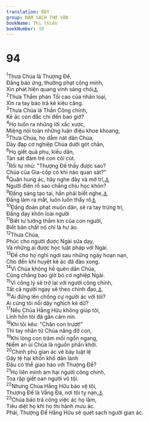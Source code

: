```yaml
---
translation: BDY
group: NĂM SÁCH THƠ VĂN
bookName: Thi thiên 
bookNumber: 19
---
```


<div class="title"><h1>94</h1></div>
<span class="verse thi_94_1"><sup>1</sup>Thưa Chúa là Thượng Đế,<br/>Đấng báo ứng, thưởng phạt công minh,<br/>Xin phát hiện quang vinh sáng chói<a href="#" data-toggle="tooltip" data-placement="bottom" title="Ctd xin bày tỏ chính mình Ngài">⚓</a> <br/></span>
<span class="verse thi_94_2"><sup>2</sup>Thưa Thẩm phán Tối cao của nhân loại, <br/>Xin ra tay báo trả kẻ kiêu căng.<br/></span>
<span class="verse thi_94_3"><sup>3</sup>Thưa Chúa là Thần Công chính,<br/>Kẻ ác còn đắc chí đến bao giờ?<br/></span>
<span class="verse thi_94_4"><sup>4</sup>Họ tuôn ra những lời xấc xược,<br/>Miệng nói toàn những luận điệu khoe khoang,<br/></span>
<span class="verse thi_94_5"><sup>5</sup>Thưa Chúa, họ dẫm nát dân Chúa,<br/>Dày đạp cơ nghiệp Chúa dưới gót chân,<br/> </span>
<span class="verse thi_94_6"><sup>6</sup>Họ giết quả phụ, kiều dân,<br/>Tàn sát đám trẻ con côi cút.<br/></span>
<span class="verse thi_94_7"><sup>7</sup>Rồi tự nhủ: &#34;Thượng Đế thấy được sao? <br/>Chúa của Gia-cốp có khi nào quan sát?&#34;<br/> </span>
<span class="verse thi_94_8"><sup>8</sup>Quân hung ác, hãy nghe đây và mở trí,<a href="#" data-toggle="tooltip" data-placement="bottom" title="Ctd hãy hiểu biết">⚓</a> <br/>Người điên rồ sao chẳng chịu học khỏn? <br/></span>
<span class="verse thi_94_9"><sup>9</sup>Đấng sáng tạo tai, hẳn phái biết nghe,<a href="#" data-toggle="tooltip" data-placement="bottom" title="Ctd không nghe sao?">⚓</a><br/>Đấng làm ra mắt, luôn luôn thấy rõ<a href="#" data-toggle="tooltip" data-placement="bottom" title="Ctd không thấy sao?">⚓</a><br/></span>
<span class="verse thi_94_10"><sup>10</sup>Đấng đoán phạt muỏn dân, sẽ ra tay trừng trị,<br/>Đấng dạy khôn loài người<br/></span>
<span class="verse thi_94_11"><sup>11</sup>Biết tư tưởng thầm kín của con người,<br/>Biết bản chất nó chỉ là hư ảo.<br/></span>
<span class="verse thi_94_12"><sup>12</sup>Thưa Chúa,<br/>Phúc cho người được Ngài sửa dạy,<br/>Và những ai được học luật pháp với Ngài. <br/></span>
<span class="verse thi_94_13"><sup>13</sup>Để cho họ nghỉ ngơi sau những ngày hoạn nạn,<br/>Cho đến khi huyệt kẻ ác đã đào xong.<br/></span>
<span class="verse thi_94_14"><sup>14</sup>Vì Chúa không hề quên dân Chúa,<br/>Cũng chẳng bao giờ bỏ cơ nghiệp Ngài.<br/></span>
<span class="verse thi_94_15"><sup>15</sup>Vì công lý sẽ trở lại với người công chính, <br/>Tất cả người ngay sẽ theo chính đạo,<a href="#" data-toggle="tooltip" data-placement="bottom" title="Nt sẽ theo nó">⚓</a><br/></span>
<span class="verse thi_94_16"><sup>16</sup>Ai đứng lên chống cự người ác với tôi?<br/>Ai cùng tôi nổi dậy nghịch kẻ dữ?<br/></span>
<span class="verse thi_94_17"><sup>17</sup>Nếu Chúa Hằng Hữu không giúp tôi,<br/>Linh hồn tôi đã gần câm nín.<br/></span>
<span class="verse thi_94_18"><sup>18</sup>Khi tôi kêu: &#34;Chân con trượt!&#34;<br/>Thì tay nhân từ Chúa nâng đỡ con,<br/></span>
<span class="verse thi_94_19"><sup>19</sup>Khi lòng con trăm mối ngổn ngang,<br/>Niềm an ủi Chúa là nguồn phấn khởi.<br/></span>
<span class="verse thi_94_20"><sup>20</sup>Chính phủ gian ác vẽ bày luật lệ <br/>Gây tệ hại khốn khổ dân lành <br/>Đâu có thể giao hảo với Thượng Đế?<br/></span>
<span class="verse thi_94_21"><sup>21</sup>Họ liên minh ám hại người công chính, <br/>Toa rập giết oan người vô tội.<br/></span>
<span class="verse thi_94_22"><sup>22</sup>Nhưng Chúa Hằng Hữu bảo vệ tôi,<br/>Thượng Đế là Vầng Đá, nơi tôi tỵ nạn,<a href="#" data-toggle="tooltip" data-placement="bottom" title="Ctd Thượng Đế là vầng Đá ẩn náu của tôi">⚓</a><br/></span>
<span class="verse thi_94_23"><sup>23</sup>Chúa báo trả công việc ác họ làm,<br/>Tiêu diệt họ khi họ thi hành mưu ác.<br/>Phải, Thượng Đế Hằng Hữu sẽ quét sạch người gian ác.</span>

